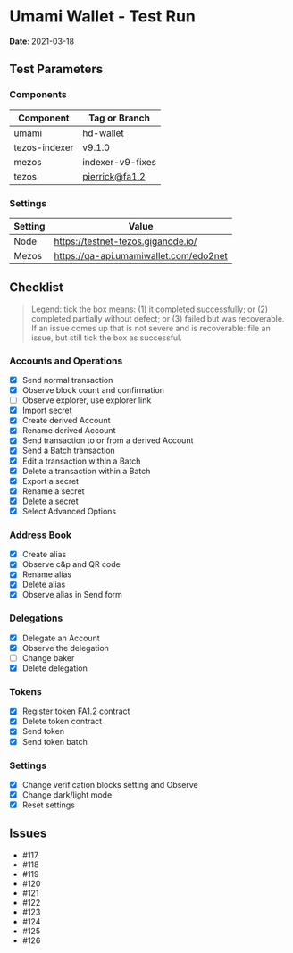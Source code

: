 # Umami Wallet - Test Run

**Date**: 2021-03-18

## Test Parameters

### Components

| Component | Tag or Branch |
|--|--|
| umami | hd-wallet |
| tezos-indexer | v9.1.0 |
| mezos | indexer-v9-fixes |
| tezos | pierrick@fa1.2 |

### Settings

| Setting | Value |
|--|--|
| Node | https://testnet-tezos.giganode.io/ |
| Mezos | https://qa-api.umamiwallet.com/edo2net |

## Checklist

> Legend: tick the box means: (1) it completed successfully; or (2) completed partially without defect; or (3) failed but was recoverable. If an issue comes up that is not severe and is recoverable: file an issue, but still tick the box as successful.

### Accounts and Operations

 - [X] Send normal transaction
 - [X] Observe block count and confirmation
 - [ ] Observe explorer, use explorer link
 - [X] Import secret
 - [X] Create derived Account
 - [X] Rename derived Account
 - [X] Send transaction to or from a derived Account
 - [X] Send a Batch transaction
 - [X] Edit a transaction within a Batch
 - [X] Delete a transaction within a Batch
 - [X] Export a secret
 - [X] Rename a secret
 - [X] Delete a secret
 - [X] Select Advanced Options

### Address Book

 - [X] Create alias
 - [X] Observe c&p and QR code
 - [X] Rename alias
 - [X] Delete alias
 - [X] Observe alias in Send form

### Delegations

 - [X] Delegate an Account
 - [X] Observe the delegation
 - [ ] Change baker
 - [X] Delete delegation

### Tokens

 - [X] Register token FA1.2 contract
 - [X] Delete token contract
 - [X] Send token
 - [X] Send token batch

### Settings

 - [X] Change verification blocks setting and Observe
 - [X] Change dark/light mode
 - [X] Reset settings

## Issues

 * #117
 * #118
 * #119
 * #120
 * #121
 * #122
 * #123
 * #124
 * #125
 * #126
